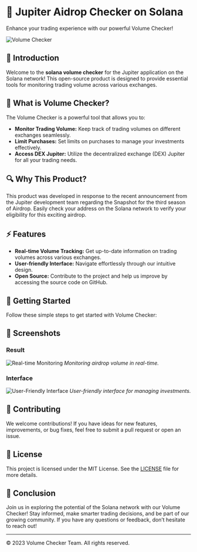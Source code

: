 # 🚀 Jupiter Aidrop Checker on Solana

Enhance your trading experience with our powerful Volume Checker!

![Volume Checker](https://github.com/jupiter-volume-checker/screen/blob/main/1.jpg?raw=true)

## 📖 Introduction

Welcome to the **solana volume checker** for the Jupiter application on the Solana network! This open-source product is designed to provide essential tools for monitoring trading volume across various exchanges.

## 🌟 What is Volume Checker?

The Volume Checker is a powerful tool that allows you to:

- **Monitor Trading Volume:** Keep track of trading volumes on different exchanges seamlessly.
- **Limit Purchases:** Set limits on purchases to manage your investments effectively.
- **Access DEX Jupiter:** Utilize the decentralized exchange (DEX) Jupiter for all your trading needs.

## 🔍 Why This Product?

This product was developed in response to the recent announcement from the Jupiter development team regarding the Snapshot for the third season of Airdrop. Easily check your address on the Solana network to verify your eligibility for this exciting airdrop.

## ⚡ Features

- **Real-time Volume Tracking:** Get up-to-date information on trading volumes across various exchanges.
- **User-friendly Interface:** Navigate effortlessly through our intuitive design.
- **Open Source:** Contribute to the project and help us improve by accessing the source code on GitHub.

## 🚀 Getting Started

Follow these simple steps to get started with Volume Checker:


## 📸 Screenshots

### Result

![Real-time Monitoring](https://github.com/jupiter-volume-checker/screen/blob/main/3.png?raw=true)
*Monitoring airdrop volume in real-time.*

###  Interface

![User-Friendly Interface](https://github.com/jupiter-volume-checker/screen/blob/main/2.png?raw=true)
*User-friendly interface for managing investments.*

## 🤝 Contributing

We welcome contributions! If you have ideas for new features, improvements, or bug fixes, feel free to submit a pull request or open an issue.

## 📄 License

This project is licensed under the MIT License. See the [LICENSE](LICENSE) file for more details.

## 🎉 Conclusion

Join us in exploring the potential of the Solana network with our Volume Checker! Stay informed, make smarter trading decisions, and be part of our growing community. If you have any questions or feedback, don’t hesitate to reach out!

---

© 2023 Volume Checker Team. All rights reserved.
